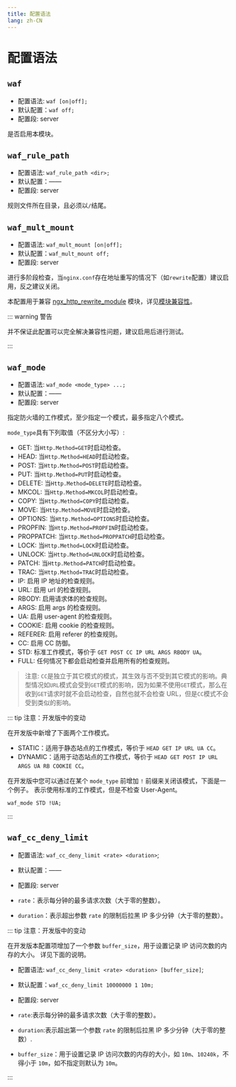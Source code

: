 ```yaml
---
title: 配置语法
lang: zh-CN
---
```


# 配置语法

## `waf`

* 配置语法: `waf [on|off];`
* 默认配置：`waf off;`
* 配置段: server

是否启用本模块。

## `waf_rule_path`

* 配置语法: `waf_rule_path <dir>;`
* 默认配置：——
* 配置段: server

规则文件所在目录，且必须以`/`结尾。


## `waf_mult_mount`

* 配置语法: `waf_mult_mount [on|off];`
* 默认配置：`waf_mult_mount off;`
* 配置段: server

进行多阶段检查，当`nginx.conf`存在地址重写的情况下（如`rewrite`配置）建议启用，反之建议关闭。

本配置用于兼容 [ngx_http_rewrite_module](https://nginx.org/en/docs/http/ngx_http_rewrite_module.html) 
模块，详见[模块兼容性](/zh-cn/guide/compatibility.md#ngx_http_rewrite_module)。

::: warning 警告

并不保证此配置可以完全解决兼容性问题，建议启用后进行测试。

:::


## `waf_mode`

* 配置语法: `waf_mode <mode_type> ...;`
* 默认配置：——
* 配置段: server

指定防火墙的工作模式，至少指定一个模式，最多指定八个模式。

`mode_type`具有下列取值（不区分大小写）:
* GET: 当`Http.Method=GET`时启动检查。
* HEAD: 当`Http.Method=HEAD`时启动检查。
* POST: 当`Http.Method=POST`时启动检查。
* PUT: 当`Http.Method=PUT`时启动检查。
* DELETE: 当`Http.Method=DELETE`时启动检查。
* MKCOL: 当`Http.Method=MKCOL`时启动检查。
* COPY: 当`Http.Method=COPY`时启动检查。
* MOVE: 当`Http.Method=MOVE`时启动检查。
* OPTIONS: 当`Http.Method=OPTIONS`时启动检查。
* PROPFIN: 当`Http.Method=PROPFIN`时启动检查。
* PROPPATCH: 当`Http.Method=PROPPATCH`时启动检查。
* LOCK: 当`Http.Method=LOCK`时启动检查。
* UNLOCK: 当`Http.Method=UNLOCK`时启动检查。
* PATCH: 当`Http.Method=PATCH`时启动检查。
* TRAC: 当`Http.Method=TRAC`时启动检查。
* IP: 启用 IP 地址的检查规则。
* URL: 启用 url 的检查规则。
* RBODY: 启用请求体的检查规则。
* ARGS: 启用 args 的检查规则。
* UA: 启用 user-agent 的检查规则。
* COOKIE: 启用 cookie 的检查规则。
* REFERER: 启用 referer 的检查规则。
* CC: 启用 CC 防御。
* STD: 标准工作模式，等价于 `GET POST CC IP URL ARGS RBODY UA`。
* FULL: 任何情况下都会启动检查并启用所有的检查规则。

> 注意: `CC`是独立于其它模式的模式，其生效与否不受到其它模式的影响。典型情况如`URL`模式会受到`GET`模式的影响，因为如果不使用`GET`模式，那么在收到`GET`请求时就不会启动检查，自然也就不会检查 URL，但是`CC`模式不会受到类似的影响。

::: tip 注意：开发版中的变动

在开发版中新增了下面两个工作模式。

* STATIC：适用于静态站点的工作模式，等价于 `HEAD GET IP URL UA CC`。
* DYNAMIC：适用于动态站点的工作模式，等价于 `HEAD GET POST IP URL ARGS UA RB COOKIE CC`。

在开发版中您可以通过在某个 `mode_type` 前增加 `!` 前缀来关闭该模式，下面是一个例子。
表示使用标准的工作模式，但是不检查 User-Agent。

```nginx
waf_mode STD !UA;
```

:::

## `waf_cc_deny_limit`

* 配置语法: `waf_cc_deny_limit <rate> <duration>`;
* 默认配置：——
* 配置段: server

* `rate`：表示每分钟的最多请求次数（大于零的整数）。
* `duration`：表示超出参数 `rate` 的限制后拉黑 IP 多少分钟（大于零的整数）。

::: tip 注意：开发版中的变动

在开发版本配置项增加了一个参数 `buffer_size`，用于设置记录 IP 访问次数的内存的大小。
详见下面的说明。

* 配置语法: `waf_cc_deny_limit <rate> <duration> [buffer_size]`;
* 默认配置：`waf_cc_deny_limit 10000000 1 10m;`
* 配置段: server

* `rate`:表示每分钟的最多请求次数（大于零的整数）。
* `duration`:表示超出第一个参数 `rate` 的限制后拉黑 IP 多少分钟（大于零的整数）.
* `buffer_size`：用于设置记录 IP 访问次数的内存的大小，如 `10m`、`10240k`，不得小于 `10m`，如不指定则默认为 `10m`。

:::
